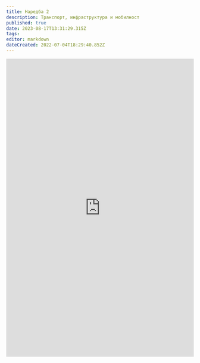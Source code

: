 ```yaml
---
title: Наредба 2
description: Транспорт, инфраструктура и мобилност
published: true
date: 2023-08-17T13:31:29.315Z
tags: 
editor: markdown
dateCreated: 2022-07-04T18:29:40.852Z
---
```


<iframe src="https://lex.bg/en/laws/ldoc/2137180231" title="Наредба 2" width="100%" height="800px" scrolling="yes" frameBorder="0">
</iframe>
